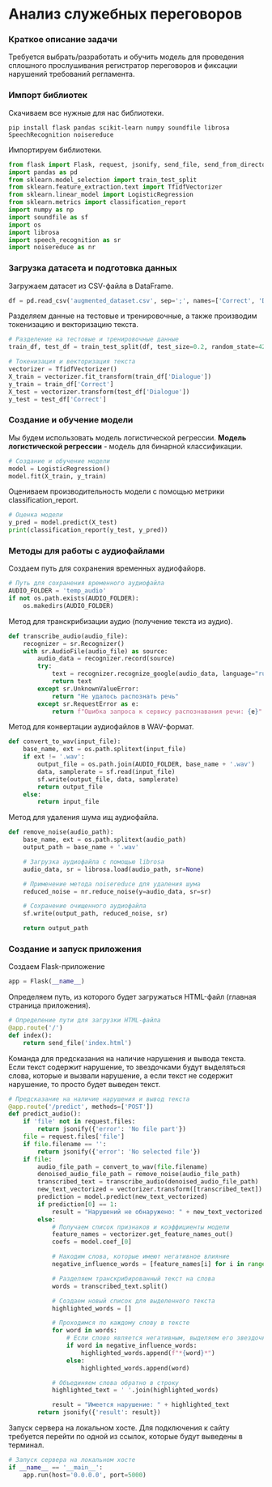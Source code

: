 # Анализ служебных переговоров
### Краткое описание задачи

Требуется выбрать/разработать и обучить модель для проведения сплошного прослушивания регистратор переговоров и фиксации нарушений требований регламента.

### Импорт библиотек

Скачиваем все нужные для нас библиотеки.

```
pip install flask pandas scikit-learn numpy soundfile librosa SpeechRecognition noisereduce
```

Импортируем библиотеки.

```python
from flask import Flask, request, jsonify, send_file, send_from_directory
import pandas as pd
from sklearn.model_selection import train_test_split
from sklearn.feature_extraction.text import TfidfVectorizer
from sklearn.linear_model import LogisticRegression
from sklearn.metrics import classification_report
import numpy as np
import soundfile as sf
import os
import librosa
import speech_recognition as sr
import noisereduce as nr
```

### Загрузка датасета и подготовка данных

Загружаем датасет из CSV-файла в DataFrame.

```python
df = pd.read_csv('augmented_dataset.csv', sep=';', names=['Correct', 'Dialogue'])
```

Разделяем данные на тестовые и тренировочные, а также производим токенизацию и векторизацию текста.

```python
# Разделение на тестовые и тренировочные данные
train_df, test_df = train_test_split(df, test_size=0.2, random_state=42)

# Токенизация и векторизация текста
vectorizer = TfidfVectorizer()
X_train = vectorizer.fit_transform(train_df['Dialogue'])
y_train = train_df['Correct']
X_test = vectorizer.transform(test_df['Dialogue'])
y_test = test_df['Correct']
```

### Создание и обучение модели

Мы будем использовать модель логистической регрессии. **Модель логистической регрессии** - модель для бинарной классификации.

```python
# Создание и обучение модели
model = LogisticRegression()
model.fit(X_train, y_train)
```

Оцениваем производительность модели с помощью метрики classification_report.

```python
# Оценка модели
y_pred = model.predict(X_test)
print(classification_report(y_test, y_pred))
```

### Методы для работы с аудиофайлами 

Создаем путь для сохранения временных аудиофайорв.

```python
# Путь для сохранения временного аудиофайла
AUDIO_FOLDER = 'temp_audio'
if not os.path.exists(AUDIO_FOLDER):
    os.makedirs(AUDIO_FOLDER)
```

Метод для транскрибизации аудио (получение текста из аудио).

```python
def transcribe_audio(audio_file):
    recognizer = sr.Recognizer()
    with sr.AudioFile(audio_file) as source:
        audio_data = recognizer.record(source)
        try:
            text = recognizer.recognize_google(audio_data, language="ru-RU")
            return text
        except sr.UnknownValueError:
            return "Не удалось распознать речь"
        except sr.RequestError as e:
            return f"Ошибка запроса к сервису распознавания речи: {e}"
```

Метод для конвертации аудиофайлов в WAV-формат.

```python
def convert_to_wav(input_file):
    base_name, ext = os.path.splitext(input_file)
    if ext != '.wav':
        output_file = os.path.join(AUDIO_FOLDER, base_name + '.wav')
        data, samplerate = sf.read(input_file)
        sf.write(output_file, data, samplerate)
        return output_file
    else:
        return input_file
```

Метод для удаления шума ищ аудиофайла.

```python
def remove_noise(audio_path):
    base_name, ext = os.path.splitext(audio_path)
    output_path = base_name + '.wav'

    # Загрузка аудиофайла с помощью librosa
    audio_data, sr = librosa.load(audio_path, sr=None)

    # Применение метода noisereduce для удаления шума
    reduced_noise = nr.reduce_noise(y=audio_data, sr=sr)

    # Сохранение очищенного аудиофайла
    sf.write(output_path, reduced_noise, sr)

    return output_path
```

### Создание и запуск приложения

Создаем Flask-приложение

```python
app = Flask(__name__)
```

Определяем путь, из которого будет загружаться HTML-файл (главная страница приложения).

```python
# Определение пути для загрузки HTML-файла
@app.route('/')
def index():
    return send_file('index.html')
```

Команда для предсказания на наличие нарушения и вывода текста. Если текст содержит нарушение, то звездочками будут выделяться слова, которые и вызвали нарушение, а если текст не содержит нарушение, то просто будет выведен текст.

```python
# Предсказание на наличие нарушения и вывод текста
@app.route('/predict', methods=['POST'])
def predict_audio():
    if 'file' not in request.files:
        return jsonify({'error': 'No file part'})
    file = request.files['file']
    if file.filename == '':
        return jsonify({'error': 'No selected file'})
    if file:
        audio_file_path = convert_to_wav(file.filename)
        denoised_audio_file_path = remove_noise(audio_file_path)
        transcribed_text = transcribe_audio(denoised_audio_file_path)
        new_text_vectorized = vectorizer.transform([transcribed_text])
        prediction = model.predict(new_text_vectorized)
        if prediction[0] == 1:
            result = "Нарушений не обнаружено: " + new_text_vectorized.toarray().tolist() 
        else:
            # Получаем список признаков и коэффициенты модели
            feature_names = vectorizer.get_feature_names_out()
            coefs = model.coef_[0]

            # Находим слова, которые имеют негативное влияние
            negative_influence_words = [feature_names[i] for i in range(len(feature_names)) if new_text_vectorized[0, i] != 0 and coefs[i] < 0]

            # Разделяем транскрибированный текст на слова
            words = transcribed_text.split()

            # Создаем новый список для выделенного текста
            highlighted_words = []

            # Проходимся по каждому слову в тексте
            for word in words:
                # Если слово является негативным, выделяем его звездочками
                if word in negative_influence_words:
                    highlighted_words.append(f"*{word}*")
                else:
                    highlighted_words.append(word)

            # Объединяем слова обратно в строку
            highlighted_text = ' '.join(highlighted_words)

            result = "Имеется нарушение: " + highlighted_text
        return jsonify({'result': result})
```

Запуск сервера на локальном хосте. Для подключения к сайту требуется перейти по одной из ссылок, которые будут выведены в терминал.

```python
# Запуск сервера на локальном хосте
if __name__ == '__main__':
    app.run(host='0.0.0.0', port=5000)
```
